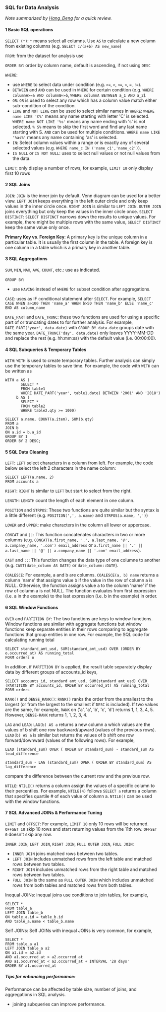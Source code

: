### SQL for Data Analysis

*Note summarized by [Hang_Deng](https://www.linkedin.com/in/hangdeng?trk=public_profile_browsemap_mini-profile_title) for a quick review.*

#### 1 Basic SQL operations

`SELECT (*)`: `*` means select all columns. Use `AS` to calculate a new column from existing columns (e.g. `SELECT c/(a+b) AS new_name`)

`FROM`: from the dataset for analysis use

`ORDER BY`: order by column name, default is ascending, if not using `DESC` 

`WHERE`:
  - use `WHERE` to select data under condition (e.g. `>=`, `>`, `<=`, `<`, `=`, `!=`). 
  - `BETWEEN` and `AND` can be used in `WHERE` for certain condition (e.g. `WHERE columnA>=a AND columnB<=b`, `WHERE columnA BETWEEN a_1 AND a_2`).
  - `OR`: `OR` is used to select any row which has a column value match either sub-condition of the condition.
  - `LIKE` and `NOT LIKE` can be used to select similar names in `WHERE`: `WHERE name LIKE 'C%'` means any name starting with letter 'C' is selected. `WHERE name NOT LIKE '%s'` means any name ending with 's' is not selected. `% S%` means to skip the first word and find any last name starting with S. `AND` can be used for multiple conditions. `WHERE name LIKE '%as%'` means any name containing 'as' is selected. 
  - `IN`: Select column values within a range or is exactly any of several selected values (e.g. `WHERE name_c IN ('name_c1','name_c2')`).
  - `IS NULL` or `IS NOT NULL`: uses to select null values or not null values from the data.
  
`LIMIT`: only display a number of rows, for example, `LIMIT 10` only display first 10 rows

#### 2 SQL Joins

`JOIN`: `JOIN` is the inner join by default. Venn diagram can be used for a better view. `LEFT JOIN` keeps everything in the left outer circle and only keep values in the inner circle once. `RIGHT JOIN` is similar to `LEFT JOIN`. `OUTER JOIN` joins everything but only keep the values in the inner circle once.
`SELECT DISTINCT`: `SELECT DISTINCT` narrows down the results to unique values. For example, there might be multiple rows with the same value, `SELECT DISTINCT` keep the same value only once. 
 
 **Primary Key vs. Foreign Key**: A primary key is the unique column in a particular table. It is usually the first column in the table. A     foreign key is one column in a table which is a primary key in another table.

#### 3 SQL Aggregations

`SUM`, `MIN`, `MAX`, `AVG`, `COUNT`, etc.: use as indicated.

`GROUP BY`:
  - use `HAVING` instead of `WHERE` for subset condition after aggregations.

`CASE`: uses as IF conditional statement after `SELECT`. For example, `SELECT CASE WHEN a>100 THEN 'name_a' WHEN b>50 THEN 'name_b' ELSE 'name_c' END AS column_name`

`DATE_PART` and `DATE_TRUNC`: these two functions are used for using a specific part of or truncating dates to for further analysis. For example, `DATE_PART('year', data.date)` with `GROUP_BY data.date` groups date with the same year. `DATE_TRUNC('day', data.date)` only leaves YYYY-MM-DD and replace the rest (e.g. hh:mm:ss) with the default value (i.e. 00:00:00).

#### 4 SQL Subqueries & Temporary Tables

`WITH`: `WITH` is used to create temporary tables. Further analysis can simply use the temporary tables to save time. For example, the code with `WITH` can be written as
```
WITH a AS (
       SELECT *
       FROM table1
       WHERE DATE_PART('year', table1.date) BETWEEN '2001' AND '2018')
     b AS (
       SELECT *
       FROM table2
       WHERE table2.qty >= 1000)
       
SELECT a.name, COUNT(a.item), SUM(b.qty)
FROM a
JOIN b
ON a.id = b.a_id
GROUP BY 1
ORDER BY 2 DESC;
```

#### 5 SQL Data Cleaning

`LEFT`: `LEFT` select characters in a column from left. For example, the code below select the left 2 characters in the name column:
```
SELECT LEFT(a.name, 2)
FROM accounts a
```

`RIGHT`: `RIGHT` is similar to `LEFT` but start to select from the right.

`LENGTH`: `LENGTH` count the length of each element in one column.

`POSITION` and `STRPOS`: These two functions are quite similar but the syntax is a little different (e.g. `POSITION(',', a.name)` and `STRPOS(a.name, ',')`)

`LOWER` and `UPPER`: make characters in the column all lower or uppercase.

`CONCAT` and `||`: This function concatenates characters in two or more columns (e.g. `CONCAT(a.first_name, '.', a.last_name, '@', a.company_name, '.com') email_address` or `a.first_name || '.' || a.last_name || '@' || a.company_name || '.com' email_address`).

`CAST` and `::`: This function changes the data type of one columne to another (e.g. `CAST(date_column AS DATE)` or `date_column::DATE`).

`COALESCE`: For example, a and b are columns. `COALESCE(a, b) name` returns a column 'name' that assigns value b if the value in the row of column a is NULL. Otherwise, the function assigns value a to the column 'name' if the row of column a is not NULL. The function evaluates from first expression (i.e. a in the example)  to the last expression (i.e. b in the example) in order.

#### 6 SQL Window Functions
`OVER` and `PARTITION BY`: The two functions are keys to window functions. Window functions are similar with aggregate functions but window functions keep separate entities in their rows comparing to aggregate functions that group entities in one row.
For example, the SQL code for calculating running total
```
SELECT standard_amt_usd, SUM(standard_amt_usd) OVER (ORDER BY o.occurred_at) AS running_total
FORM orders o
```

In addition, if `PARTITION BY` is applied, the result table separately display data by different groups of accounts_id keys, 

```
SELECT accounts_id, standard_amt_usd, SUM(standard_amt_usd) OVER (PARTITION BY accounts_id, ORDER BY occurred_at) AS running_total
FORM orders 
```

`RANK()` and `DENSE_RANK()`: `RANK()` ranks the order from the smallest to the largest (or from the largest to the smallest if `DESC` is included). If two values are the same, for example, `RANK` on ('a', 'a', 'b', 'c', 'd') returns 1, 1, 3, 4, 5. However, `DENSE-RANK` returns 1, 1, 2, 3, 4. 

`LAG` and `LEAD`: `LAG(b) AS a` returns a new column a which values are the values of b shift one row backward/upward (values of the previous rows). `LEAD(b) AS a` is similar but returns the values of b shift one row forward/downward (values of the following rows).
For example,
```
LEAD (standard_sum) OVER ( ORDER BY standard_sum) - standard_sum AS lead_difference
```
```
standard_sum - LAG (standard_sum) OVER ( ORDER BY standard_sum) AS lag_difference
```
compare the difference between the current row and the previous row.

`NTILE`: `NTILE()` returns a column assign the values of a specific column to their percentiles. For example, `NTILE(4)` follows `SELECT a` returns a column that specifies quartile # of each value of column a. `NTILE()` can be used with the window functions.


#### 7 SQL Advanced JOINs & Performance Tuning
`LIMIT` and `OFFSET`: For example, `LIMIT 10` only 10 rows will be returned. `OFFSET 10` skip 10 rows and start returning values from the 11th row. `OFFSET 0` doesn't skip any row.

`INNER JOIN`, `LEFT JOIN`, `RIGHT JOIN`, `FULL OUTER JOIN`, `FULL JOIN`: 
  - `INNER JOIN` joins matched rows between two tables. 
  - `LEFT JOIN` includes unmatched rows from the left table and matched rows between two tables. 
  - `RIGHT JOIN` includes unmatched rows from the right table and matched rows between two tables. 
  - `FULL JOIN` is the same as `FULL OUTER JOIN` which includes unmatched rows from both tables and matched rows from both tables. 

Inequal JOINs: inequal joins use conditions to join tables, for example,
```
SELECT *
FROM table_a
LEFT JOIN table_b
ON table_a.id = table_b.id
AND table_a.name < table_b.name
```

Self JOINs: Self JOINs with inequal JOINs is very common, for example,
```
SELECT *
FROM table_a a1
LEFT JOIN table_a a2
ON a1.id = a2.id
AND a1.occurred_at > a2.occurred_at
AND a1.occurred_at < a2.occurred_at + INTERVAL '28 days'
ORDER BY a1.occurred_at
```

##### Tips for enhancing performance:
Performance can be affected by table size, number of joins, and aggregations in SQL analysis.

  - joining subqueries can improve performance.
